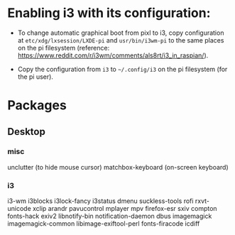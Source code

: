 # Enabling i3 with its configuration:

- To change automatic graphical boot from pixl to i3, copy configuration at `etc/xdg/lxsession/LXDE-pi` and `usr/bin/i3wm-pi` to the same places on the pi filesystem (reference: <https://www.reddit.com/r/i3wm/comments/als8rt/i3_in_raspian/>).

- Copy the configuration from `i3` to `~/.config/i3` on the pi filesystem (for the pi user).


# Packages

## Desktop

### misc

unclutter (to hide mouse cursor)
matchbox-keyboard (on-screen keyboard)

### i3

i3-wm i3blocks i3lock-fancy i3status dmenu suckless-tools rofi rxvt-unicode xclip arandr pavucontrol mplayer mpv firefox-esr sxiv compton fonts-hack exiv2 libnotify-bin notification-daemon dbus imagemagick imagemagick-common libimage-exiftool-perl fonts-firacode icdiff

